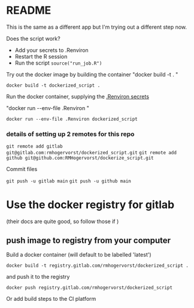 # README


This is the same as a different app but I'm trying out a different step now.

Does the script work?

- Add your secrets to .Renviron
- Restart the R session
- Run the script `source("run_job.R")`

Try out the docker image by building the container 
"docker build -t <name> . "

`docker build -t dockerized_script .`

Run the docker container, supplying the [.Renviron secrets](https://notes.rmhogervorst.nl/post/2020/09/23/passing-cmd-line-arguments-to-your-rocker-container/)

"docker run --env-file .Renviron <name>"

`docker run --env-file .Renviron dockerized_script`


### details of setting up 2 remotes for this repo

`git remote add gitlab git@gitlab.com:rmhogervorst/dockerized_script.git`
`git remote add github git@github.com:RMHogervorst/dockerize_script.git`

Commit files

`git push -u gitlab main`
`git push -u github main`


# Use the docker registry for gitlab
(their docs are quite good, so follow those if )

## push image to registry from your computer
Build a docker container (will default to be labelled 'latest')

`docker build -t registry.gitlab.com/rmhogervorst/dockerized_script .`

and push it to the registry 

`docker push registry.gitlab.com/rmhogervorst/dockerized_script`

Or add build steps to the CI platform
